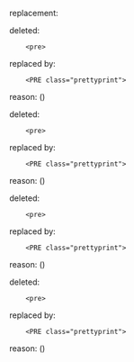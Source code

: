 replacement:

deleted:

		<pre>

replaced by:

		<PRE class="prettyprint">

reason: ()

deleted:

		<pre>

replaced by:

		<PRE class="prettyprint">

reason: ()

deleted:

		<pre>

replaced by:

		<PRE class="prettyprint">

reason: ()

deleted:

		<pre>

replaced by:

		<PRE class="prettyprint">

reason: ()

